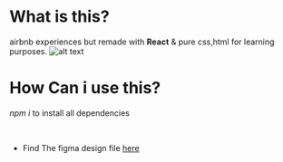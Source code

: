 # What is this?
airbnb experiences but remade with **React** & pure css,html for learning purposes.
![alt text](https://github.com/abolfazlchaman/React-airbnb-experiences/blob/master/PreviewCapture.PNG)
# How Can i use this?
*npm i* to install all dependencies

<br/>

* Find The figma design file [here](https://www.figma.com/file/Cupu4dCCyNokgyjJ7cIQKI/Airbnb-Experiences?node-id=0%3A1&t=IuFXb3QTC7xnQVBv-1)
